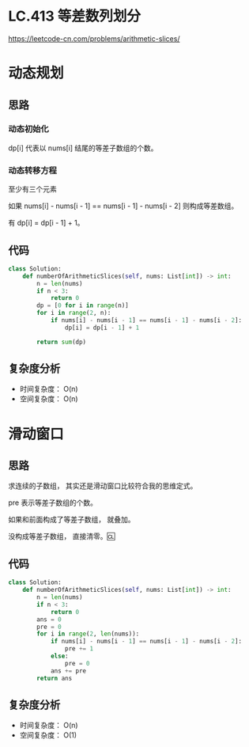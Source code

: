 LC.413 等差数列划分
====
https://leetcode-cn.com/problems/arithmetic-slices/

动态规划
====

## 思路

### 动态初始化

dp[i] 代表以 nums[i] 结尾的等差子数组的个数。

### 动态转移方程

至少有三个元素

如果 nums[i] - nums[i - 1] == nums[i - 1] - nums[i - 2] 则构成等差数组。

有 dp[i] = dp[i - 1] + 1。

## 代码
```python
class Solution:
    def numberOfArithmeticSlices(self, nums: List[int]) -> int:
        n = len(nums)
        if n < 3:
            return 0
        dp = [0 for i in range(n)]
        for i in range(2, n):
            if nums[i] - nums[i - 1] == nums[i - 1] - nums[i - 2]:
                dp[i] = dp[i - 1] + 1

        return sum(dp)
```

## 复杂度分析
- 时间复杂度： O(n)
- 空间复杂度： O(n)

滑动窗口
====

## 思路
求连续的子数组， 其实还是滑动窗口比较符合我的思维定式。

pre 表示等差子数组的个数。

如果和前面构成了等差子数组， 就叠加。

没构成等差子数组， 直接清零。🆑

## 代码
```python
class Solution:
    def numberOfArithmeticSlices(self, nums: List[int]) -> int:
        n = len(nums)
        if n < 3:
            return 0
        ans = 0
        pre = 0
        for i in range(2, len(nums)):
            if nums[i] - nums[i - 1] == nums[i - 1] - nums[i - 2]:
                pre += 1
            else:
                pre = 0
            ans += pre
        return ans
```

## 复杂度分析
- 时间复杂度： O(n)
- 空间复杂度： O(1)
